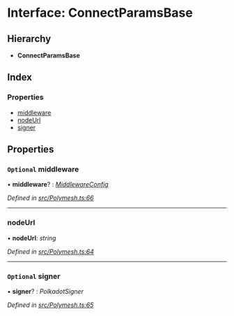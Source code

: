# Interface: ConnectParamsBase

## Hierarchy

* **ConnectParamsBase**

## Index

### Properties

* [middleware](connectparamsbase.md#optional-middleware)
* [nodeUrl](connectparamsbase.md#nodeurl)
* [signer](connectparamsbase.md#optional-signer)

## Properties

### `Optional` middleware

• **middleware**? : *[MiddlewareConfig](middlewareconfig.md)*

*Defined in [src/Polymesh.ts:66](https://github.com/PolymathNetwork/polymesh-sdk/blob/bf2b7a12/src/Polymesh.ts#L66)*

___

###  nodeUrl

• **nodeUrl**: *string*

*Defined in [src/Polymesh.ts:64](https://github.com/PolymathNetwork/polymesh-sdk/blob/bf2b7a12/src/Polymesh.ts#L64)*

___

### `Optional` signer

• **signer**? : *PolkadotSigner*

*Defined in [src/Polymesh.ts:65](https://github.com/PolymathNetwork/polymesh-sdk/blob/bf2b7a12/src/Polymesh.ts#L65)*
